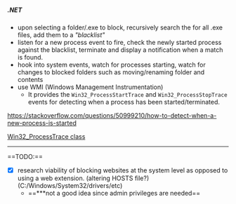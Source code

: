 ##### .NET
- upon selecting a folder/.exe to block, recursively search the for all .exe files, add them to a *"blacklist"*
- listen for a new process event to fire, check the newly started process against the blacklist, terminate and display a notification when a match is found.
- hook into system events, watch for processes starting, watch for changes to blocked folders such as moving/renaming folder and contents
- use WMI (Windows Management Instrumentation)
	- It provides the `Win32_ProcessStartTrace` and `Win32_ProcessStopTrace` events for detecting when a process has been started/terminated.

https://stackoverflow.com/questions/50999210/how-to-detect-when-a-new-process-is-started

[Win32_ProcessTrace class](https://docs.microsoft.com/en-us/previous-versions/windows/desktop/krnlprov/win32-processtrace)

---
==TODO:==
- [x] research viability of blocking websites at the system level as opposed to using a web extension. (altering HOSTS file?) (C:/Windows/System32/drivers/etc)
	- ==***not a good idea since admin privileges are needed==